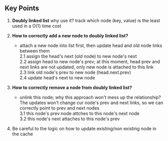 ## Key Points
1. **Doubly linked list**
why use it? track which node (key, value) is the least used in a O(1) time cost

2. **How to correctly add a new node to doubly linked list?** 
	- attach a new node into list first, then update head and old node links between them  
	2.1 assign the head's next (old node) to new node's next  
	2.2 assign head to new node's prev; at this moment, head prev and next links are not updated, only new node is attached to this link  
	2.3 link old node's prev to new node (head.next.prev)  
	2.4 update head's next to new node 

3. **How to correctly remove a node from doubly linked list?**
	- unlink this node; why this approach won't mess up the relationship? The updates won't change cur node's prev and next links, so we can correctly point to prev and next nodes  
3.1 this node's prev node attches to this node's next node  
3.2 this node's next attaches to this node's prev

4. Be careful to the logic on how to update existing/non existing node in the cache 